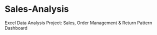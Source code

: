# Sales-Analysis
Excel Data Analysis Project: Sales, Order Management &amp; Return Pattern Dashboard
